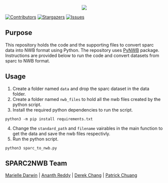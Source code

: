 <p align="center">
  <img src="https://user-images.githubusercontent.com/78009407/126273326-662b5aff-034f-4f48-a62a-69552195ff86.png" />
</p>

[![Contributors][contributors-shield]][contributors-url]
[![Stargazers][stars-shield]][stars-url]
[![Issues][issues-shield]][issues-url]

## Purpose
This repository holds the code and the supporting files to convert sparc data into NWB format using Python. The repository uses [PyNWB](https://pynwb.readthedocs.io/en/stable/) package. Instructions are provided below to run the code and convert datasets from sparc to NWB format.

## Usage
1. Create a folder named `data` and drop the sparc dataset in the data folder.
2. Create a folder named `nwb_files` to hold all the nwb files created by the python script.
3. Install the required python dependencies to run the script.
```shell
python3 -m pip install requirements.txt
```
4. Change the `standard_path` and `filename` vairables in the main function to get the data and save the nwb files respectivly.
5. Run the python script.
```shell
python3 sparc_to_nwb.py
```

## SPARC2NWB Team
[Marielle Darwin](https://github.com/mldarwin) | [Ananth Reddy](https://github.com/anbhimi) | [Derek Chang](https://github.com/DerekYJC) | [Patrick Chuang](https://github.com/lifestrugglee)

[contributors-shield]: https://img.shields.io/github/contributors/SPARC-FAIR-Codeathon/sparc2nwb.svg?style=flat-square
[contributors-url]: https://github.com/SPARC-FAIR-Codeathon/sparc2nwb/graphs/contributors
[stars-shield]: https://img.shields.io/github/stars/SPARC-FAIR-Codeathon/sparc2nwb.svg?style=flat-square
[stars-url]: https://github.com/SPARC-FAIR-Codeathon/sparc2nwb/stargazers
[issues-shield]: https://img.shields.io/github/issues/SPARC-FAIR-Codeathon/sparc2nwb.svg?style=flat-square
[issues-url]: https://github.com/SPARC-FAIR-Codeathon/sparc2nwb/issues
